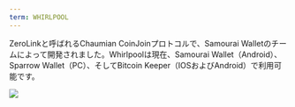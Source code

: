 ```yaml
---
term: WHIRLPOOL
---
```


ZeroLinkと呼ばれるChaumian CoinJoinプロトコルで、Samourai Walletのチームによって開発されました。Whirlpoolは現在、Samourai Wallet（Android）、Sparrow Wallet（PC）、そしてBitcoin Keeper（IOSおよびAndroid）で利用可能です。

![](../../dictionnaire/assets/44.png)